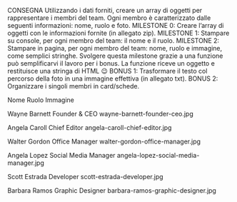 CONSEGNA
Utilizzando i dati forniti, creare un array di oggetti per rappresentare i membri del team.
Ogni membro è caratterizzato dalle seguenti informazioni: nome, ruolo e foto.
MILESTONE 0:
Creare l’array di oggetti con le informazioni fornite (in allegato zip).
MILESTONE 1:
Stampare su console, per ogni membro del team: il nome e il ruolo.
MILESTONE 2:
Stampare in pagina, per ogni membro del team: nome, ruolo e immagine, come semplici stringhe.
Svolgere questa milestone grazie a una funzione può semplificarvi il lavoro per i bonus. La funzione riceve un oggetto e restituisce una stringa di HTML :wink:
BONUS 1:
Trasformare il testo col percorso della foto in una immagine effettiva (in allegato txt).
BONUS 2:
Organizzare i singoli membri in card/schede.

Nome
Ruolo
Immagine

Wayne Barnett
Founder & CEO
wayne-barnett-founder-ceo.jpg

Angela Caroll
Chief Editor
angela-caroll-chief-editor.jpg

Walter Gordon
Office Manager
walter-gordon-office-manager.jpg

Angela Lopez
Social Media Manager
angela-lopez-social-media-manager.jpg

Scott Estrada
Developer
scott-estrada-developer.jpg

Barbara Ramos
Graphic Designer
barbara-ramos-graphic-designer.jpg
